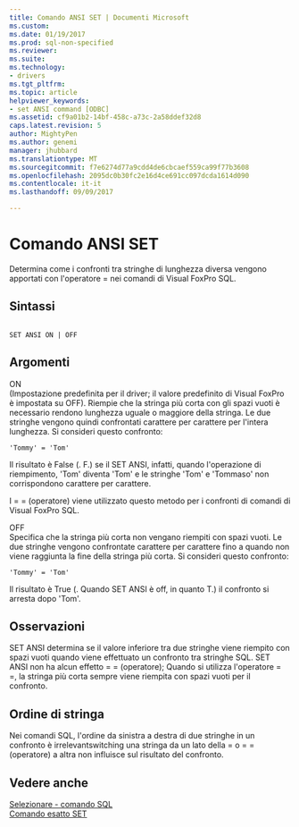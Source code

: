 ```yaml
---
title: Comando ANSI SET | Documenti Microsoft
ms.custom: 
ms.date: 01/19/2017
ms.prod: sql-non-specified
ms.reviewer: 
ms.suite: 
ms.technology:
- drivers
ms.tgt_pltfrm: 
ms.topic: article
helpviewer_keywords:
- set ANSI command [ODBC]
ms.assetid: cf9a01b2-14bf-458c-a73c-2a58ddef32d8
caps.latest.revision: 5
author: MightyPen
ms.author: genemi
manager: jhubbard
ms.translationtype: MT
ms.sourcegitcommit: f7e6274d77a9cdd4de6cbcaef559ca99f77b3608
ms.openlocfilehash: 2095dc0b30fc2e16d4ce691cc097dcda1614d090
ms.contentlocale: it-it
ms.lasthandoff: 09/09/2017

---
```

# <a name="set-ansi-command"></a>Comando ANSI SET
Determina come i confronti tra stringhe di lunghezza diversa vengono apportati con l'operatore = nei comandi di Visual FoxPro SQL.  
  
## <a name="syntax"></a>Sintassi  
  
```  
  
SET ANSI ON | OFF  
```  
  
## <a name="arguments"></a>Argomenti  
 ON  
 (Impostazione predefinita per il driver; il valore predefinito di Visual FoxPro è impostata su OFF). Riempie che la stringa più corta con gli spazi vuoti è necessario rendono lunghezza uguale o maggiore della stringa. Le due stringhe vengono quindi confrontati carattere per carattere per l'intera lunghezza. Si consideri questo confronto:  
  
```  
'Tommy' = 'Tom'  
```  
  
 Il risultato è False (. F.) se il SET ANSI, infatti, quando l'operazione di riempimento, 'Tom' diventa 'Tom' e le stringhe 'Tom' e 'Tommaso' non corrispondono carattere per carattere.  
  
 I = = (operatore) viene utilizzato questo metodo per i confronti di comandi di Visual FoxPro SQL.  
  
 OFF  
 Specifica che la stringa più corta non vengano riempiti con spazi vuoti. Le due stringhe vengono confrontate carattere per carattere fino a quando non viene raggiunta la fine della stringa più corta. Si consideri questo confronto:  
  
```  
'Tommy' = 'Tom'  
```  
  
 Il risultato è True (. Quando SET ANSI è off, in quanto T.) il confronto si arresta dopo 'Tom'.  
  
## <a name="remarks"></a>Osservazioni  
 SET ANSI determina se il valore inferiore tra due stringhe viene riempito con spazi vuoti quando viene effettuato un confronto tra stringhe SQL. SET ANSI non ha alcun effetto = = (operatore); Quando si utilizza l'operatore = =, la stringa più corta sempre viene riempita con spazi vuoti per il confronto.  
  
## <a name="string-order"></a>Ordine di stringa  
 Nei comandi SQL, l'ordine da sinistra a destra di due stringhe in un confronto è irrelevantswitching una stringa da un lato della = o = = (operatore) a altra non influisce sul risultato del confronto.  
  
## <a name="see-also"></a>Vedere anche  
 [Selezionare - comando SQL](../../odbc/microsoft/select-sql-command.md)   
 [Comando esatto SET](../../odbc/microsoft/set-exact-command.md)
